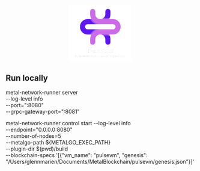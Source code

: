 <p align="center" width="100%">
    <img width="33%" src="https://github.com/MetalBlockchain/pulsevm/blob/main/logo.png?raw=true"> 
</p>

## Run locally

metal-network-runner server \
--log-level info \
--port=":8080" \
--grpc-gateway-port=":8081"

metal-network-runner control start --log-level info \
--endpoint="0.0.0.0:8080" \
--number-of-nodes=5 \
--metalgo-path ${METALGO_EXEC_PATH} \
--plugin-dir $(pwd)/build \
--blockchain-specs '[{"vm_name": "pulsevm", "genesis": "/Users/glennmarien/Documents/MetalBlockchain/pulsevm/genesis.json"}]'